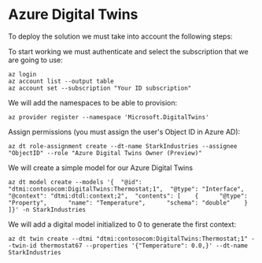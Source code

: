 # Azure Digital Twins

To deploy the solution we must take into account the following steps:

To start working we must authenticate and select the subscription that we are going to use:
~~~
az login
az account list --output table
az account set --subscription "Your ID subscription"
~~~

We will add the namespaces to be able to provision:

~~~
az provider register --namespace 'Microsoft.DigitalTwins'
~~~

Assign permissions (you must assign the user's Object ID in Azure AD):

~~~
az dt role-assignment create --dt-name StarkIndustries --assignee "ObjectID" --role "Azure Digital Twins Owner (Preview)"
~~~

We will create a simple model for our Azure Digital Twins

~~~
az dt model create --models '{  "@id": "dtmi:contosocom:DigitalTwins:Thermostat;1",  "@type": "Interface",  "@context": "dtmi:dtdl:context;2",  "contents": [    {      "@type": "Property",      "name": "Temperature",      "schema": "double"    }  ]}' -n StarkIndustries
~~~

We will add a digital model initialized to 0 to generate the first context:
~~~
az dt twin create --dtmi "dtmi:contosocom:DigitalTwins:Thermostat;1" --twin-id thermostat67 --properties '{"Temperature": 0.0,}' --dt-name StarkIndustries
~~~